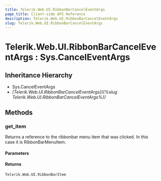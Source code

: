 ```yaml
---
title: Telerik.Web.UI.RibbonBarCancelEventArgs
page_title: Client-side API Reference
description: Telerik.Web.UI.RibbonBarCancelEventArgs
slug: Telerik.Web.UI.RibbonBarCancelEventArgs
---
```


# Telerik.Web.UI.RibbonBarCancelEventArgs : Sys.CancelEventArgs

## Inheritance Hierarchy

* Sys.CancelEventArgs
* *[Telerik.Web.UI.RibbonBarCancelEventArgs]({%slug Telerik.Web.UI.RibbonBarCancelEventArgs%})*


## Methods

### get_item

Returns a reference to the ribbonbar menu item that was clicked. In this case it is RibbonBarMenuItem.

#### Parameters

#### Returns

`Telerik.Web.UI.RibbonBarItem`

